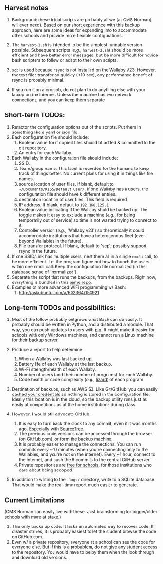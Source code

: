 ## Harvest notes

1. Background: these initial scripts are probably all we (at CMS Norman) will ever need).  Based on our short experience with this backup approach, here are some ideas for expanding into to accommodate other schools and provide more flexible configurations.

1. The `harvest-1.sh` is intended to be the simplest runnable version possible.  Subsequent scripts (*e.g.*, `harvest-2.sh`) should be more efficient and have better error messages, but be more difficult for novice bash scripters to follow or adapt to their own scripts.

1. `scp` is used because `rsync` is not installed on the Wallaby V23.  However, the text files transfer so quickly (<10 sec), any performance benefit of rsync is probably minimal.

1. If you run it on a cronjob, do not plan to do anything else with your laptop on the internet.  Unless the machine has two network connections, and you can keep them separate

## Short-term TODOs:

1. Refactor the configuration options out of the scripts.  Put them in something like a [yaml](http://www.yaml.org/start.html) or [json](http://www.json.org/) file.
1. Each configuration file should include:
    1. Boolean value for if copied files should bt added & committed to the git repository.
    1. An entry for each Wallaby.
1. Each Wallaby in the configuration file should include:
    1. SSID.
    1. Team/group name.  This label is recorded for the humans to keep track of things better.  No current plans for using it in things like file names.
    1. source location of user files.  If blank, default to `~/Documents/KISS/Default User/`.  If one Wallaby has *k* users, the configuration file should have *k* different entries.
    1. destination location of user files.  This field is required.
    1. IP address.  If blank, default to `192.168.125.1`.
    1. Boolean value indicating if the Wallaby shold be backed up.  The toggle makes it easy to exclude a machine (*e.g.*, for being temporarily out of service) so time is not wasted trying to connect to it.    
    1. Controller version (*e.g.*, 'Wallaby v23') so theoretically it could accommodate institutions that have a heterogenous fleet (even beyond Wallabies in the future).
    1. File transfer protocol.  If blank, default to 'scp'; possibly support rsync in the future.
1. If one SSID/Link has multiple users, nest them all in a single `nmcli` call, to be more efficient.  Let the program figure out how to bunch the users within one nmcli call.  Keep the configuration file normalized (in the database sense of 'normalized').
1. Separate the script that runs the backups, from the backups.  Right now, everything is bundled in this [same repo](https://github.com/wibeasley/cms-norman-jbc-2016).
1. Examples of more advanced WiFi programming w/ Bash:
    1. http://askubuntu.com/a/602364/153921

## Long-term TODOs and possibilities:

1. Most of the follow probably outgrows what Bash can do easily.  It probably should be written in Python, and a distributed a module.  That way, you can push updates to users with [pip](https://pypi.python.org/pypi/pip).  It might make it easier for schools with only Windows machines, and cannot run a Linux machine for their backup server.

1. Produce a report to help determine
    1. When a Wallaby was last backed up.
    1. Battery life of each Wallaby at the last backup.
    1. Wi-Fi strength/health of each Wallaby.
    1. Number of users (and their number of programs) for each Wallaby.
    1. Code health or code complexity (*e.g.*, [lizard](https://github.com/terryyin/lizard)) of each program.
1. Destination of backups, such as AWS S3.  Like Git/GitHub, you can easily [cached your credentials](http://docs.aws.amazon.com/cli/latest/userguide/cli-chap-getting-started.html) so nothing is stored in the configuration file.  Ideally this location is in the cloud, so the backup utility runs just as easily at competitions as at the home institutions during class.  
    
1. However, I would still advocate GitHub. 
    1. It is easy to turn back the clock to any commit, even if it was months ago.  Especially with [SourceTree](https://www.sourcetreeapp.com/).
    1. The previous code versions can be accessed through the browser (on GitHub.com), or form the backup machine.
    1. It is probably easier to manage the connections.  You can run commits every ~10 minutes (when you're connecting only to the Wallabies, and you're not on the internet).  Every ~1 hour, connect to the internet, and push the 6 commits to the central GitHub server. 
    1. Private repositories are [free for schools](https://education.github.com/), for those institutions who care about being scooped.  
1. In addition to writing to the `.logs/` directory, write to a SQLite database.  That would make the real-time report much easier to generate.

## Current Limitations
(CMS Norman can easily live with these.  Just brainstorming for bigger/older schools with more at stake.)

1. This only backs up code.  It lacks an automated way to recover code.  If disaster strikes, it is probably easiest to let the student browse the code on GitHub.com.
1. Even w/ a private repository, everyone at a school can see the code for everyone else.  But if this is a probablem, do not give any student access to the repository.  You would have to be by them when the look through and download old versions.
